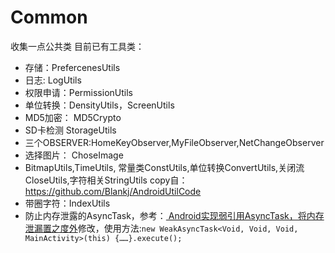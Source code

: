 # Common
收集一点公共类
目前已有工具类：
- 存储：PrefercenesUtils
- 日志: LogUtils
- 权限申请：PermissionUtils
- 单位转换：DensityUtils，ScreenUtils
- MD5加密： MD5Crypto
- SD卡检测  StorageUtils
- 三个OBSERVER:HomeKeyObserver,MyFileObserver,NetChangeObserver
- 选择图片： ChoseImage
- BitmapUtils,TimeUtils, 常量类ConstUtils,单位转换ConvertUtils,关闭流CloseUtils,字符相关StringUtils copy自：https://github.com/Blankj/AndroidUtilCode
- 带圈字符：IndexUtils
- 防止内存泄露的AsyncTask，参考：[ Android实现弱引用AsyncTask，将内存泄漏置之度外](http://blog.csdn.net/u013718120/article/details/53032986)修改，使用方法:`new WeakAsyncTask<Void, Void, Void, MainActivity>(this) {……}.execute();`